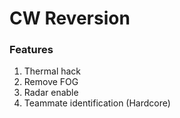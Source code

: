 # CW Reversion

### Features

1. Thermal hack
2. Remove FOG
3. Radar enable
4. Teammate identification (Hardcore)
